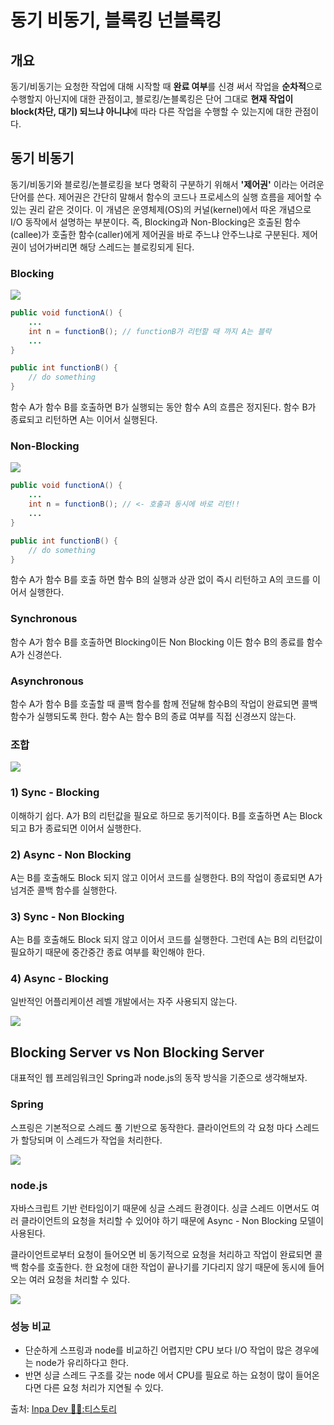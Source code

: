 # 동기 비동기, 블록킹 넌블록킹

## 개요
동기/비동기는 요청한 작업에 대해 시작할 때 **완료 여부**를 신경 써서 작업을 **순차적**으로 수행할지 아닌지에 대한 관점이고,
블로킹/논블록킹은 단어 그대로 **현재 작업이 block(차단, 대기) 되느냐 아니냐**에 따라 다른 작업을 수행할 수 있는지에 대한 관점이다.


## 동기 비동기

동기/비동기와 블로킹/논블로킹을 보다 명확히 구분하기 위해서 **'제어권'** 이라는 어려운 단어를 쓴다. 제어권은 간단히 말해서 함수의 코드나 프로세스의 실행 흐름을 제어할 수 있는 권리 같은 것이다. 
이 개념은 운영체제(OS)의 커널(kernel)에서 따온 개념으로 I/O 동작에서 설명하는 부분이다. 즉, Blocking과 Non-Blocking은 호출된 함수(callee)가 호출한 함수(caller)에게 제어권을 바로 주느냐 안주느냐로 구분된다. 제어권이 넘어가버리면 해당 스레드는 블로킹되게 된다.

### Blocking

![](https://raw.githubusercontent.com/KUkingClass/cs-class/main/Network/Blocking%2C%20Non-Blocking/images/image1.png)

``` java
public void functionA() {
	...
	int n = functionB(); // functionB가 리턴할 때 까지 A는 블락
	...
}

public int functionB() {
	// do something
}
```

함수 A가 함수 B를 호출하면 B가 실행되는 동안 함수 A의 흐름은 정지된다. 함수 B가 종료되고 리턴하면 A는 이어서 실행된다.

### Non-Blocking

![](https://raw.githubusercontent.com/KUkingClass/cs-class/main/Network/Blocking%2C%20Non-Blocking/images/image2.png)

``` java
public void functionA() {
	...
	int n = functionB(); // <- 호출과 동시에 바로 리턴!!
	...
}

public int functionB() {
	// do something
}
```

함수 A가 함수 B를 호출 하면 함수 B의 실행과 상관 없이 즉시 리턴하고 A의 코드를 이어서 실행한다.

### Synchronous
함수 A가 함수 B를 호출하면 Blocking이든 Non Blocking 이든 함수 B의 종료를 함수 A가 신경쓴다.

### Asynchronous
함수 A가 함수 B를 호출할 때 콜백 함수를 함께 전달해 함수B의 작업이 완료되면 콜백 함수가 실행되도록 한다.
함수 A는 함수 B의 종료 여부를 직접 신경쓰지 않는다.

### 조합
![](https://raw.githubusercontent.com/KUkingClass/cs-class/main/Network/Blocking%2C%20Non-Blocking/images/image3.png)

### 1) Sync - Blocking
이해하기 쉽다. A가 B의 리턴값을 필요로 하므로 동기적이다. B를 호출하면 A는 Block 되고 B가 종료되면 이어서 실행한다.

### 2) Async - Non Blocking
A는 B를 호출해도 Block 되지 않고 이어서 코드를 실행한다. B의 작업이 종료되면 A가 넘겨준 콜백 함수를 실행한다.

### 3) Sync - Non Blocking
A는 B를 호출해도 Block 되지 않고 이어서 코드를 실행한다. 그런데 A는 B의 리턴값이 필요하기 때문에 중간중간 종료 여부를 확인해야 한다.

### 4) Async - Blocking
일반적인 어플리케이션 레벨 개발에서는 자주 사용되지 않는다.

![](https://raw.githubusercontent.com/KUkingClass/cs-class/main/Network/Blocking%2C%20Non-Blocking/images/image4.png)

## Blocking Server vs Non Blocking Server
대표적인 웹 프레임워크인 Spring과 node.js의 동작 방식을 기준으로 생각해보자. 

### Spring
스프링은 기본적으로 스레드 풀 기반으로 동작한다. 클라이언트의 각 요청 마다 스레드가 할당되며 이 스레드가 작업을 처리한다.

![](https://raw.githubusercontent.com/KUkingClass/cs-class/main/Network/Blocking%2C%20Non-Blocking/images/image8.png)


### node.js
자바스크립트 기반  런타임이기 때문에 싱글 스레드 환경이다. 싱글 스레드 이면서도 여러 클라이언트의 요청을 처리할 수 있어야 하기 때문에 Async - Non Blocking 모델이 사용된다.

클라이언트로부터 요청이 들어오면 비 동기적으로 요청을 처리하고 작업이 완료되면 콜백 함수를 호출한다. 한 요청에 대한 작업이 끝나기를 기다리지 않기 때문에 동시에 들어오는 여러 요청을 처리할 수 있다.

![](https://raw.githubusercontent.com/KUkingClass/cs-class/main/Network/Blocking%2C%20Non-Blocking/images/image9.png)

### 성능 비교
* 단순하게 스프링과 node를 비교하긴 어렵지만 CPU 보다 I/O 작업이 많은 경우에는 node가 유리하다고 한다.
* 반면 싱글 스레드 구조를 갖는 node 에서 CPU를 필요로 하는 요청이 많이 들어온다면 다른 요청 처리가 지연될 수 있다. 

출처: [Inpa Dev 👨‍💻:티스토리](https://inpa.tistory.com/entry/👩‍💻-동기비동기-블로킹논블로킹-개념-정리)